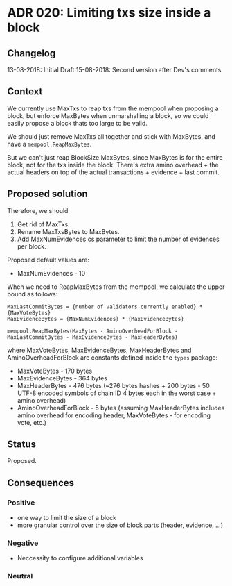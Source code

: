# ADR 020: Limiting txs size inside a block

## Changelog

13-08-2018: Initial Draft
15-08-2018: Second version after Dev's comments

## Context

We currently use MaxTxs to reap txs from the mempool when proposing a block,
but enforce MaxBytes when unmarshalling a block, so we could easily propose a
block thats too large to be valid.

We should just remove MaxTxs all together and stick with MaxBytes, and have a
`mempool.ReapMaxBytes`.

But we can't just reap BlockSize.MaxBytes, since MaxBytes is for the entire block,
not for the txs inside the block. There's extra amino overhead + the actual
headers on top of the actual transactions + evidence + last commit.

## Proposed solution

Therefore, we should

1) Get rid of MaxTxs.
2) Rename MaxTxsBytes to MaxBytes.
3) Add MaxNumEvidences cs parameter to limit the number of evidences per block.

Proposed default values are:

- MaxNumEvidences - 10

When we need to ReapMaxBytes from the mempool, we calculate the upper bound as follows:

```
MaxLastCommitBytes = {number of validators currently enabled} * {MaxVoteBytes}
MaxEvidenceBytes = {MaxNumEvidences} * {MaxEvidenceBytes}

mempool.ReapMaxBytes(MaxBytes - AminoOverheadForBlock - MaxLastCommitBytes - MaxEvidenceBytes - MaxHeaderBytes)
```

where MaxVoteBytes, MaxEvidenceBytes, MaxHeaderBytes and AminoOverheadForBlock
are constants defined inside the `types` package:

- MaxVoteBytes - 170 bytes
- MaxEvidenceBytes - 364 bytes
- MaxHeaderBytes - 476 bytes (~276 bytes hashes + 200 bytes - 50 UTF-8 encoded
  symbols of chain ID 4 bytes each in the worst case + amino overhead)
- AminoOverheadForBlock - 5 bytes (assuming MaxHeaderBytes includes amino
  overhead for encoding header, MaxVoteBytes - for encoding vote, etc.)

## Status

Proposed.

## Consequences

### Positive

* one way to limit the size of a block
* more granular control over the size of block parts (header, evidence, ...)

### Negative

* Neccessity to configure additional variables

### Neutral
